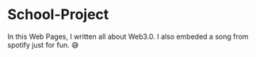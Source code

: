 # School-Project
In this Web Pages, I written all about Web3.0.
I also embeded a song from spotify just for fun. 😅
<a href="https://github.com/Sanjeev-Kumar78/School-Project/blob/main/1.%20Welcome%20Page.html"></a>
